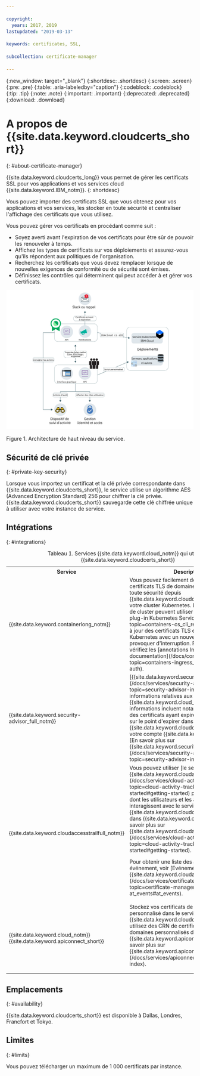 ```yaml
---

copyright:
  years: 2017, 2019
lastupdated: "2019-03-13"

keywords: certificates, SSL, 

subcollection: certificate-manager

---
```


{:new_window: target="_blank"}
{:shortdesc: .shortdesc}
{:screen: .screen}
{:pre: .pre}
{:table: .aria-labeledby="caption"}
{:codeblock: .codeblock}
{:tip: .tip}
{:note: .note}
{:important: .important}
{:deprecated: .deprecated}
{:download: .download}


# A propos de {{site.data.keyword.cloudcerts_short}}
{: #about-certificate-manager}

{{site.data.keyword.cloudcerts_long}} vous permet de gérer les certificats SSL pour vos applications et vos services cloud {{site.data.keyword.IBM_notm}}.
{: shortdesc}

Vous pouvez importer des certificats SSL que vous obtenez pour vos applications et vos services, les stocker en toute sécurité et centraliser l'affichage des certificats que vous utilisez.

Vous pouvez gérer vos certificats en procédant comme suit :

* Soyez averti avant l'expiration de vos certificats pour être sûr de pouvoir les renouveler à temps.
* Affichez les types de certificats sur vos déploiements et assurez-vous qu'ils répondent aux politiques de l'organisation.
* Recherchez les certificats que vous devez remplacer lorsque de nouvelles exigences de conformité ou de sécurité sont émises.
* Définissez les contrôles qui déterminent qui peut accéder à et gérer vos certificats.

![Diagramme d'architecture de haut niveau du service](images/high-level-architecture.png)
<caption>Figure 1. Architecture de haut niveau du service.</caption>

## Sécurité de clé privée
{: #private-key-security}

Lorsque vous importez un certificat et la clé privée correspondante dans {{site.data.keyword.cloudcerts_short}}, le service utilise un algorithme AES (Advanced Encryption Standard) 256 pour chiffrer la clé privée. {{site.data.keyword.cloudcerts_short}} sauvegarde cette clé chiffrée unique à utiliser avec votre instance de service.

## Intégrations
{: #integrations}

<table>
<caption>Tableau 1. Services {{site.data.keyword.cloud_notm}} qui utilisent {{site.data.keyword.cloudcerts_short}}</caption>
  <tr>
    <th> Service </th>
    <th> Description </th>
  </tr>
  <tr>
    <td>{{site.data.keyword.containerlong_notm}}</td>
    <td>Vous pouvez facilement déployer des certificats TLS de domaine personnalisé en toute sécurité depuis {{site.data.keyword.cloudcerts_short}} vers votre cluster Kubernetes. Les administrateurs de cluster peuvent utiliser les [commandes de plug-in Kubernetes Service](/docs/containers?topic=containers-cs_cli_reference) pour mettre à jour des certificats TLS en tant que secrets Kubernetes avec un nouveau certificat sans provoquer d'interruption. Pour commencer, vérifiez les [annotations Ingress dans la documentation](/docs/containers?topic=containers-ingress_annotation#https-auth).</td>
  </tr>
  <tr>
    <td>{{site.data.keyword.security-advisor_full_notm}}</td>
    <td>[{{site.data.keyword.security-advisor_short}}](/docs/services/security-advisor?topic=security-advisor-index) centralise les informations relatives aux services {{site.data.keyword.cloud_notm}}. Ces informations incluent notamment l'indication des certificats ayant expiré et des certificats sur le point d'expirer dans des instances de {{site.data.keyword.cloudcerts_short}} dans votre compte {{site.data.keyword.cloud_notm}}. [En savoir plus sur {{site.data.keyword.security-advisor_short}}](/docs/services/security-advisor?topic=security-advisor-index#index).</td>
  </tr>
  <tr>
    <td>{{site.data.keyword.cloudaccesstrailfull_notm}}</td>
    <td>Vous pouvez utiliser [le service {{site.data.keyword.cloudaccesstrailfull_notm}}](/docs/services/cloud-activity-tracker?topic=cloud-activity-tracker-getting-started#getting-started) pour suivre la façon dont les utilisateurs et les applications interagissent avec le service {{site.data.keyword.cloudcerts_long_notm}} dans {{site.data.keyword.cloud_notm}}. [En savoir plus sur {{site.data.keyword.cloudaccesstrailshort}}](/docs/services/cloud-activity-tracker?topic=cloud-activity-tracker-getting-started#getting-started).
    <p>Pour obtenir une liste des actions qui génère un événement, voir [Evénements {{site.data.keyword.cloudaccesstrailshort}}](/docs/services/certificate-manager?topic=certificate-manager-at_events#at_events).</p></td>
  </tr>
  <tr>
    <td>{{site.data.keyword.cloud_notm}} {{site.data.keyword.apiconnect_short}}</td>
    <td>Stockez vos certificats de domaine personnalisé dans le service {{site.data.keyword.cloudcerts_short}}, puis utilisez des CRN de certificat à lier à des domaines personnalisés dans {{site.data.keyword.apiconnect_short}}. [En savoir plus sur {{site.data.keyword.apiconnect_short}}](/docs/services/apiconnect?topic=apiconnect-index).</p></td>
  </tr>
</table>

## Emplacements
{: #availability}

{{site.data.keyword.cloudcerts_short}} est disponible à Dallas, Londres, Francfort et Tokyo.



## Limites
{: #limits}

Vous pouvez télécharger un maximum de 1 000 certificats par instance.
